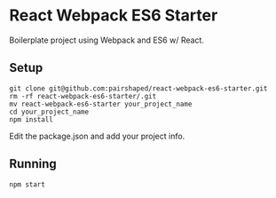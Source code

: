 # React Webpack ES6 Starter

Boilerplate project using Webpack and ES6 w/ React.

## Setup

```
git clone git@github.com:pairshaped/react-webpack-es6-starter.git
rm -rf react-webpack-es6-starter/.git
mv react-webpack-es6-starter your_project_name
cd your_project_name
npm install
```

Edit the package.json and add your project info.

## Running

```
npm start
```
